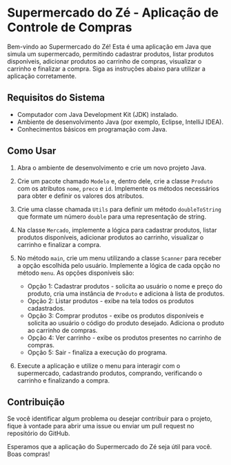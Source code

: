 # Supermercado do Zé - Aplicação de Controle de Compras

Bem-vindo ao Supermercado do Zé! Esta é uma aplicação em Java que simula um supermercado, permitindo cadastrar produtos, listar produtos disponíveis, adicionar produtos ao carrinho de compras, visualizar o carrinho e finalizar a compra. Siga as instruções abaixo para utilizar a aplicação corretamente.

## Requisitos do Sistema

- Computador com Java Development Kit (JDK) instalado.
- Ambiente de desenvolvimento Java (por exemplo, Eclipse, IntelliJ IDEA).
- Conhecimentos básicos em programação com Java.

## Como Usar

1. Abra o ambiente de desenvolvimento e crie um novo projeto Java.

2. Crie um pacote chamado `Modelo` e, dentro dele, crie a classe `Produto` com os atributos `nome`, `preco` e `id`. Implemente os métodos necessários para obter e definir os valores dos atributos.

3. Crie uma classe chamada `Utils` para definir um método `doubleToString` que formate um número `double` para uma representação de string.

4. Na classe `Mercado`, implemente a lógica para cadastrar produtos, listar produtos disponíveis, adicionar produtos ao carrinho, visualizar o carrinho e finalizar a compra.

5. No método `main`, crie um menu utilizando a classe `Scanner` para receber a opção escolhida pelo usuário. Implemente a lógica de cada opção no método `menu`. As opções disponíveis são:

   - Opção 1: Cadastrar produtos - solicita ao usuário o nome e preço do produto, cria uma instância de `Produto` e adiciona à lista de produtos.
   - Opção 2: Listar produtos - exibe na tela todos os produtos cadastrados.
   - Opção 3: Comprar produtos - exibe os produtos disponíveis e solicita ao usuário o código do produto desejado. Adiciona o produto ao carrinho de compras.
   - Opção 4: Ver carrinho - exibe os produtos presentes no carrinho de compras.
   - Opção 5: Sair - finaliza a execução do programa.

6. Execute a aplicação e utilize o menu para interagir com o supermercado, cadastrando produtos, comprando, verificando o carrinho e finalizando a compra.

## Contribuição
 Se você identificar algum problema ou desejar contribuir para o projeto, fique à vontade para abrir uma issue ou enviar um pull request no repositório do GitHub.


Esperamos que a aplicação do Supermercado do Zé seja útil para você. Boas compras!
